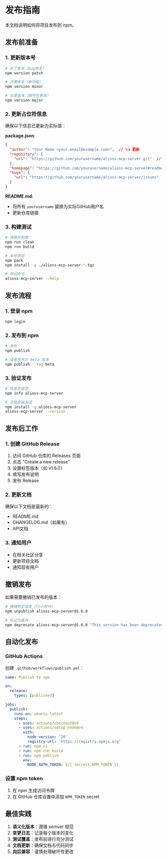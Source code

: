 # 发布指南

本文档说明如何将项目发布到 npm。

## 发布前准备

### 1. 更新版本号

```bash
# 补丁版本（bug修复）
npm version patch

# 次要版本（新功能）
npm version minor

# 主要版本（破坏性更改）
npm version major
```

### 2. 更新占位符信息

确保以下信息已更新为实际值：

**package.json**:
```json
{
  "author": "Your Name <your.email@example.com>",  // 👈 更新
  "repository": {
    "url": "https://github.com/yourusername/alioss-mcp-server.git"  // 👈 更新
  },
  "homepage": "https://github.com/yourusername/alioss-mcp-server#readme",  // 👈 更新
  "bugs": {
    "url": "https://github.com/yourusername/alioss-mcp-server/issues"  // 👈 更新
  }
}
```

**README.md**:
- 将所有 `yourusername` 替换为实际GitHub用户名
- 更新仓库链接

### 3. 构建测试

```bash
# 清理并构建
npm run clean
npm run build

# 本地测试
npm pack
npm install -g ./alioss-mcp-server-*.tgz

# 测试命令
alioss-mcp-server --help
```

## 发布流程

### 1. 登录 npm

```bash
npm login
```

### 2. 发布到 npm

```bash
# 发布
npm publish

# 或者发布为 beta 版本
npm publish --tag beta
```

### 3. 验证发布

```bash
# 检查包信息
npm info alioss-mcp-server

# 全局安装测试
npm install -g alioss-mcp-server
alioss-mcp-server --version
```

## 发布后工作

### 1. 创建 GitHub Release

1. 访问 GitHub 仓库的 Releases 页面
2. 点击 "Create a new release"
3. 设置标签版本（如 v1.6.0）
4. 填写发布说明
5. 发布 Release

### 2. 更新文档

确保以下文档是最新的：
- README.md
- CHANGELOG.md（如果有）
- API文档

### 3. 通知用户

- 在相关社区分享
- 更新项目文档
- 通知现有用户

## 撤销发布

如果需要撤销已发布的版本：

```bash
# 撤销特定版本（72小时内）
npm unpublish alioss-mcp-server@1.6.0

# 标记为废弃
npm deprecate alioss-mcp-server@1.6.0 "This version has been deprecated"
```

## 自动化发布

### GitHub Actions

创建 `.github/workflows/publish.yml`：

```yaml
name: Publish to npm

on:
  release:
    types: [published]

jobs:
  publish:
    runs-on: ubuntu-latest
    steps:
      - uses: actions/checkout@v4
      - uses: actions/setup-node@v4
        with:
          node-version: '20'
          registry-url: 'https://registry.npmjs.org'
      - run: npm ci
      - run: npm run build
      - run: npm publish
        env:
          NODE_AUTH_TOKEN: ${{ secrets.NPM_TOKEN }}
```

### 设置 npm token

1. 在 npm 生成访问令牌
2. 在 GitHub 仓库设置中添加 `NPM_TOKEN` secret

## 最佳实践

1. **语义化版本**：遵循 semver 规范
2. **变更日志**：记录每个版本的变化
3. **测试覆盖**：发布前进行充分测试
4. **文档更新**：确保文档与代码同步
5. **向后兼容**：谨慎处理破坏性更改